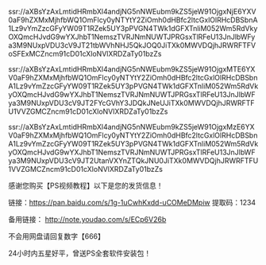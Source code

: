 ssr://aXBsYzAxLmtidHRmbXl4andjNG5nNWEubm9kZS5jeW91OjgxNjE6YXV0aF9hZXMxMjhfbWQ1OmFlcy0yNTYtY2ZiOmh0dHBfc2ltcGxlOlRHcDBSbnA1Lz9vYmZzcGFyYW09T1RZek5UY3pPVGN4TWk1dGFXTnliM052Wm5RdVkyOXQmcHJvdG9wYXJhbT1NemszTVRJNmNUWTJPRGsxTlRFeU13JnJlbWFya3M9NUxpVDU3cV9JT21tbWVhNHJ5QkJOQ0JiTXk0MWVDQjhJRWRFTFVoSFExMCZncm91cD01cXloNVlXRDZaTy01bzZs


ssr://aXBsYzAxLmtidHRmbXl4andjNG5nNWEubm9kZS5jeW91OjgxMTE6YXV0aF9hZXMxMjhfbWQ1OmFlcy0yNTYtY2ZiOmh0dHBfc2ltcGxlOlRHcDBSbnA1Lz9vYmZzcGFyYW09T1RZek5UY3pPVGN4TWk1dGFXTnliM052Wm5RdVkyOXQmcHJvdG9wYXJhbT1NemszTVRJNmNUWTJPRGsxTlRFeU13JnJlbWFya3M9NUxpVDU3cV9JT2FYcGVhY3JDQkJNeUJiTXk0MWVDQjhJRWRFTFU1VVZGMCZncm91cD01cXloNVlXRDZaTy01bzZs

ssr://aXBsYzAxLmtidHRmbXl4andjNG5nNWEubm9kZS5jeW91OjgxMzE6YXV0aF9hZXMxMjhfbWQ1OmFlcy0yNTYtY2ZiOmh0dHBfc2ltcGxlOlRHcDBSbnA1Lz9vYmZzcGFyYW09T1RZek5UY3pPVGN4TWk1dGFXTnliM052Wm5RdVkyOXQmcHJvdG9wYXJhbT1NemszTVRJNmNUWTJPRGsxTlRFeU13JnJlbWFya3M9NUxpVDU3cV9JT2UtanVXYnZTQkJNU0JiTXk0MWVDQjhJRWRFTFU1VVZGMCZncm91cD01cXloNVlXRDZaTy01bzZs

感谢您购买【PS视频教程】以下是您的发货信息！

链接：https://pan.baidu.com/s/1g-1uCwhKxdd-uCOMeDMpiw 
提取码：1234

备用链接：
http://note.youdao.com/s/ECp6V26b

不会用网盘请回复数字【666】

24小时内五星好平，曾送PS全套软件安装包！
